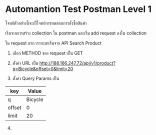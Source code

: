 # Automantion Test Postman Level 1
โจทย์ตัวอย่างนี้จะเป็โจทย์การทดสอบการสั่งซื้อสินค้า

เริ่มจากการสร้าง collection ใน postman
และเริ่ม add request ลงใน collection

ใน request แรก เราจะมาเริ่มจาก API Search Product

1. เลือก METHOD ของ request เป็น GET

2. ตั้งค่า URL เป็น http://188.166.247.72/api/v1/product?q=Bicycle&offset=0&limit=20

3. ตั้งค่า Query Params เป็น

| key           |            Value               |
|---------------|--------------------------------|
| q             |           Bicycle              |
| offset        |               0                |
| limit         |               20               |

4. 